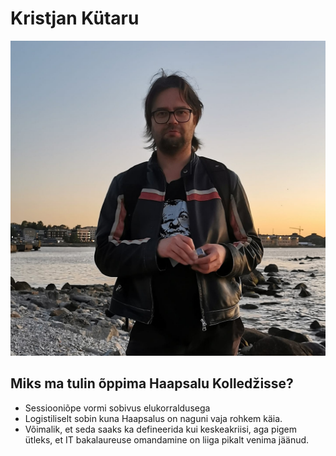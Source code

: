 # Kristjan Kütaru

![otsevaade](https://github.com/kusti85/sandbox/blob/main/images/mian.jpg)

## Miks ma tulin õppima Haapsalu Kolledžisse?

* Sessiooniõpe vormi sobivus elukorraldusega
* Logistiliselt sobin kuna Haapsalus on naguni vaja rohkem käia.
* Võimalik, et seda saaks ka defineerida kui keskeakriisi, aga pigem ütleks, et IT bakalaureuse omandamine on liiga pikalt venima jäänud.
